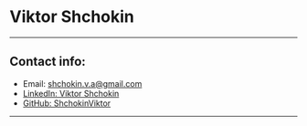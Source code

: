 # Viktor Shchokin
---
## Contact info:
* Email: shchokin.v.a@gmail.com
* [LinkedIn: Viktor Shchokin](https://www.linkedin.com/in/viktor-shchokin-08a54524b/)
* [GitHub: ShchokinViktor](https://github.com/ShchokinViktor)
---
